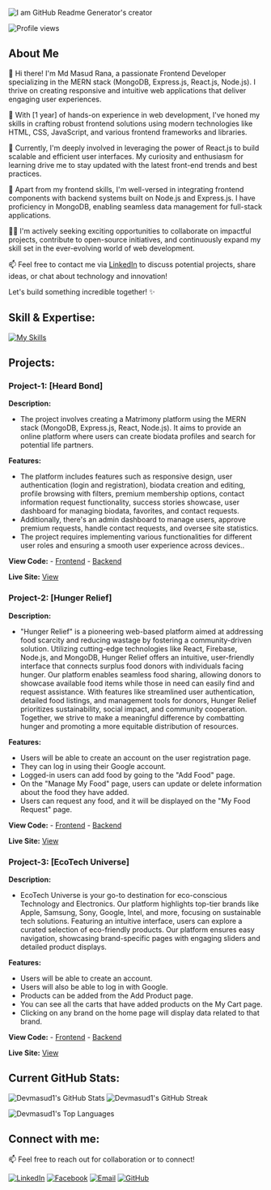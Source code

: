 
![I am GitHub Readme Generator's creator](https://i.ibb.co/16J0jgn/banner.png)

![Profile views](https://komarev.com/ghpvc/?username=devmasud1&label=Profile%20views&color=0e75b6&style=flat)

## About Me

👋 Hi there! I'm Md Masud Rana, a passionate Frontend Developer specializing in the MERN stack (MongoDB, Express.js, React.js, Node.js). I thrive on creating responsive and intuitive web applications that deliver engaging user experiences.

🚀 With [1 year] of hands-on experience in web development, I've honed my skills in crafting robust frontend solutions using modern technologies like HTML, CSS, JavaScript, and various frontend frameworks and libraries.

🌱 Currently, I'm deeply involved in leveraging the power of React.js to build scalable and efficient user interfaces. My curiosity and enthusiasm for learning drive me to stay updated with the latest front-end trends and best practices.

🔨 Apart from my frontend skills, I'm well-versed in integrating frontend components with backend systems built on Node.js and Express.js. I have proficiency in MongoDB, enabling seamless data management for full-stack applications.

👨‍💻 I'm actively seeking exciting opportunities to collaborate on impactful projects, contribute to open-source initiatives, and continuously expand my skill set in the ever-evolving world of web development.

📫 Feel free to contact me via [LinkedIn](https://www.linkedin.com/in/mahmud-a-masud/) to discuss potential projects, share ideas, or chat about technology and innovation!

Let's build something incredible together! ✨


## Skill & Expertise:

[![My Skills](https://skillicons.dev/icons?i=html,css,bootstrap,tailwind,js,react,nodejs,express,mongodb,git,github,figma)](https://skillicons.dev)

## Projects:

### Project-1: [Heard Bond]

 **Description:** 
  - The project involves creating a Matrimony platform using the MERN stack (MongoDB, Express.js, React, Node.js). It aims to provide an online platform where users can create biodata profiles and search for potential life partners.

 **Features:**
  - The platform includes features such as responsive design, user authentication (login and registration), biodata creation and editing, profile browsing with filters, premium membership options, contact information request functionality, success stories showcase, user dashboard for managing biodata, favorites, and contact requests.
 - Additionally, there's an admin dashboard to manage users, approve premium requests, handle contact requests, and oversee site statistics.
 - The project requires implementing various functionalities for different user roles and ensuring a smooth user experience across devices..

 **View Code:** - [Frontend](https://github.com/devmasud1/heart-bond-client)      - [Backend](https://github.com/devmasud1/heart-bond-server)

 **Live Site:** [View](https://heart-bond.web.app/)

### Project-2: [Hunger Relief]

 **Description:** 
  - "Hunger Relief" is a pioneering web-based platform aimed at addressing food scarcity and reducing wastage by fostering a community-driven solution. Utilizing cutting-edge technologies like React, Firebase, Node.js, and MongoDB, Hunger Relief offers an intuitive, user-friendly interface that connects surplus food donors with individuals facing hunger. Our platform enables seamless food sharing, allowing donors to showcase available food items while those in need can easily find and request assistance. With features like streamlined user authentication, detailed food listings, and management tools for donors, Hunger Relief prioritizes sustainability, social impact, and community cooperation. Together, we strive to make a meaningful difference by combatting hunger and promoting a more equitable distribution of resources.

 **Features:**
  - Users will be able to create an account on the user registration page.
 - They can log in using their Google account.
 - Logged-in users can add food by going to the "Add Food" page.
 - On the "Manage My Food" page, users can update or delete information about the food they have added.
 - Users can request any food, and it will be displayed on the "My Food Request" page.

 **View Code:** - [Frontend](https://github.com/devmasud1/hunger-relief-client)      - [Backend](https://github.com/devmasud1/hunger-relief-server)

 **Live Site:** [View](https://faulty-juice.surge.sh/)

### Project-3: [EcoTech Universe]

**Description:** 
  - EcoTech Universe is your go-to destination for eco-conscious Technology and Electronics. Our platform highlights top-tier brands like Apple, Samsung, Sony, Google, Intel, and more, focusing on sustainable tech solutions. Featuring an intuitive interface, users can explore a curated selection of eco-friendly products. Our platform ensures easy navigation, showcasing brand-specific pages with engaging sliders and detailed product displays.

 **Features:**
  - Users will be able to create an account.
  - Users will also be able to log in with Google.
  - Products can be added from the Add Product page.
  - You can see all the carts that have added products on the My Cart page.
  - Clicking on any brand on the home page will display data related to that brand.

 **View Code:** - [Frontend](https://github.com/devmasud1/ecoTech-universe-client)      - [Backend](https://github.com/devmasud1/ecoTech-universe-server)

 **Live Site:** [View](https://eco-tech-universe.web.app/)  


## Current GitHub Stats:

![Devmasud1's GitHub Stats](https://github-readme-stats.vercel.app/api/?username=devmasud1&show_icons=true&locale=en)
![Devmasud1's GitHub Streak](https://github-readme-streak-stats.herokuapp.com/?user=devmasud1)


![Devmasud1's Top Languages](https://github-readme-stats.vercel.app/api/top-langs/?username=devmasud1&show_icons=true&locale=en&layout=compact)

 


## Connect with me:

📫 Feel free to reach out for collaboration or to connect!

[![LinkedIn](https://img.shields.io/badge/LinkedIn-Connect-blue?style=flat&logo=linkedin&labelColor=blue)](https://www.linkedin.com/in/mahmud-a-masud/)
[![Facebook](https://img.shields.io/badge/Facebook-Follow-blue?style=flat&logo=facebook&labelColor=blue)](https://www.facebook.com/dev.masud1)
[![Email](https://img.shields.io/badge/Email-Send%20a%20message-red?style=flat&logo=gmail&labelColor=red)](mailto:mahamud.al.masud@gmail.com)
[![GitHub](https://img.shields.io/badge/GitHub-Follow-181717?style=flat&logo=github&labelColor=181717)](https://github.com/devmasud1)


